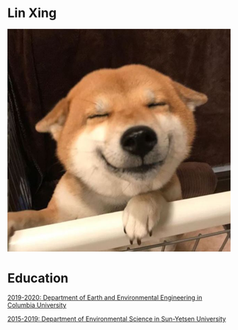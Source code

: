 # Lin Xing

![image](cute_dog.jpg)

# Education

[2019-2020: Department of Earth and Environmental Engineering in Columbia University](https://eee.columbia.edu/)

[2015-2019: Department of Environmental Science in Sun-Yetsen University](http://sese.sysu.edu.cn/page/25)

